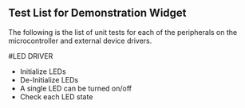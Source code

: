 ## Test List for Demonstration Widget

The following is the list of unit tests for each of the peripherals on the microcontroller and external device drivers.

#LED DRIVER
- Initialize LEDs
- De-Initialize LEDs 
- A single LED can be turned on/off
- Check each LED state
